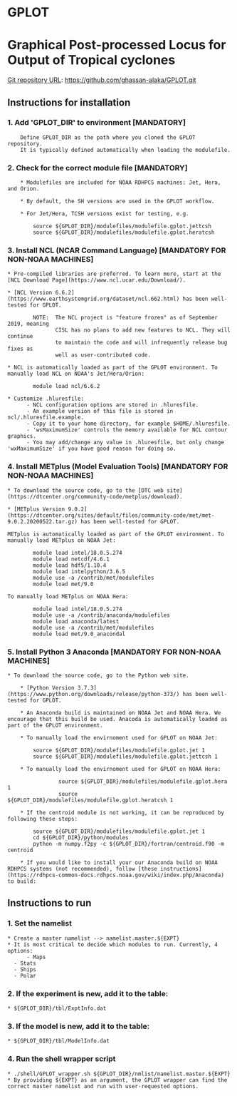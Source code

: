 # GPLOT
# Graphical Post-processed Locus for Output of Tropical cyclones

[Git repository URL](https://github.com/ghassan-alaka/GPLOT.git):  https://github.com/ghassan-alaka/GPLOT.git


## Instructions for installation

### 1. Add 'GPLOT_DIR' to environment [MANDATORY]
        Define GPLOT_DIR as the path where you cloned the GPLOT repository.
        It is typically defined automatically when loading the modulefile.


### 2. Check for the correct module file [MANDATORY]
        * Modulefiles are included for NOAA RDHPCS machines: Jet, Hera, and Orion.

        * By default, the SH versions are used in the GPLOT workflow.

        * For Jet/Hera, TCSH versions exist for testing, e.g.
```
		source ${GPLOT_DIR}/modulefiles/modulefile.gplot.jettcsh
		source ${GPLOT_DIR}/modulefiles/modulefile.gplot.heratcsh
```


### 3. Install NCL (NCAR Command Language) [MANDATORY FOR NON-NOAA MACHINES]
	* Pre-compiled libraries are preferred. To learn more, start at the [NCL Download Page](https://www.ncl.ucar.edu/Download/).

	* [NCL Version 6.6.2](https://www.earthsystemgrid.org/dataset/ncl.662.html) has been well-tested for GPLOT.

```
        NOTE:  The NCL project is "feature frozen" as of September 2019, meaning
               CISL has no plans to add new features to NCL. They will continue
               to maintain the code and will infrequently release bug fixes as
               well as user-contributed code.
```

	* NCL is automatically loaded as part of the GPLOT environment. To manually load NCL on NOAA's Jet/Hera/Orion:
```
		module load ncl/6.6.2
```

	* Customize .hluresfile:
          - NCL configuration options are stored in .hluresfile.
          - An example version of this file is stored in ncl/.hluresfile.example.
          - Copy it to your home directory, for example $HOME/.hluresfile.
          - 'wsMaximumSize' controls the memory available for NCL contour graphics.
          - You may add/change any value in .hluresfile, but only change 'wxMaximumSize' if you have good reason for doing so.


### 4. Install METplus (Model Evaluation Tools) [MANDATORY FOR NON-NOAA MACHINES]
	* To download the source code, go to the [DTC web site](https://dtcenter.org/community-code/metplus/download).

	* [METplus Version 9.0.2](https://dtcenter.org/sites/default/files/community-code/met/met-9.0.2.20200522.tar.gz) has been well-tested for GPLOT.

	METplus is automatically loaded as part of the GPLOT environment. To manually load METplus on NOAA Jet:
```
		module load intel/18.0.5.274
		module load netcdf/4.6.1
		module load hdf5/1.10.4
		module load intelpython/3.6.5
		module use -a /contrib/met/modulefiles
		module load met/9.0
```

	To manually load METplus on NOAA Hera:
```
		module load intel/18.0.5.274
		module use -a /contrib/anaconda/modulefiles
		module load anaconda/latest
		module use -a /contrib/met/modulefiles
		module load met/9.0_anacondal
```

### 5. Install Python 3 Anaconda [MANDATORY FOR NON-NOAA MACHINES]
	* To download the source code, go to the Python web site.

        * [Python Version 3.7.3](https://www.python.org/downloads/release/python-373/) has been well-tested for GPLOT.

        * An Anaconda build is maintained on NOAA Jet and NOAA Hera. We encourage that this build be used. Anacoda is automatically loaded as part of the GPLOT environment.

        * To manually load the envirnoment used for GPLOT on NOAA Jet:
```
		source ${GPLOT_DIR}/modulefiles/modulefile.gplot.jet 1
		source ${GPLOT_DIR}/modulefiles/modulefile.gplot.jettcsh 1
```

        * To manually load the envirnoment used for GPLOT on NOAA Hera:
```
                source ${GPLOT_DIR}/modulefiles/modulefile.gplot.hera 1
                source ${GPLOT_DIR}/modulefiles/modulefile.gplot.heratcsh 1
```

        * If the centroid module is not working, it can be reproduced by following these steps:
```
		source ${GPLOT_DIR}/modulefiles/modulefile.gplot.jet 1
		cd ${GPLOT_DIR}/python/modules
		python -m numpy.f2py -c ${GPLOT_DIR}/fortran/centroid.f90 -m centroid
```

        * If you would like to install your our Anaconda build on NOAA RDHPCS systems (not recommended), follow [these instructions](https://rdhpcs-common-docs.rdhpcs.noaa.gov/wiki/index.php/Anaconda) to build:






## Instructions to run

### 1. Set the namelist
	* Create a master namelist --> namelist.master.${EXPT}
	* It is most critical to decide which modules to run. Currently, 4 options:
          - Maps
	  - Stats
	  - Ships
	  - Polar

### 2. If the experiment is new, add it to the table:
	* ${GPLOT_DIR}/tbl/ExptInfo.dat

### 3. If the model is new, add it to the table:
	* ${GPLOT_DIR}/tbl/ModelInfo.dat

### 4. Run the shell wrapper script
	* ./shell/GPLOT_wrapper.sh ${GPLOT_DIR}/nmlist/namelist.master.${EXPT}
	* By providing ${EXPT} as an argument, the GPLOT wrapper can find the correct master namelist and run with user-requested options.


